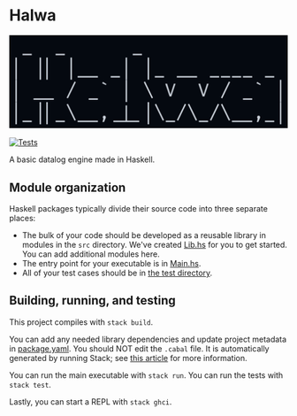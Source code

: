 # Halwa

[![Halwa](./logo.png)](https://github.com/hXtreme/2021-halwa)

[![Tests](https://github.com/hXtreme/2021-halwa/actions/workflows/haskell.yml/badge.svg)](https://github.com/hXtreme/2021-halwa/actions/workflows/haskell.yml)

A basic datalog engine made in Haskell.

## Module organization

Haskell packages typically divide their source code into three separate places:
  - The bulk of your code should be developed as a reusable library in modules in the `src` directory. We've created [Lib.hs](src/Lib.hs) for you to get started. You can add additional modules here.
  - The entry point for your executable is in [Main.hs](app/Main.hs). 
  - All of your test cases should be in [the test directory](test/Spec.hs).



## Building, running, and testing

This project compiles with `stack build`. 

You can add any needed library dependencies and update project metadata in [package.yaml](package.yaml). You should NOT edit the `.cabal` file. It is automatically generated by running Stack; see [this article](https://docs.haskellstack.org/en/stable/stack_yaml_vs_cabal_package_file/) for more information.

You can run the main executable with `stack run`.
You can run the tests with `stack test`. 

Lastly, you can start a REPL with `stack ghci`.
